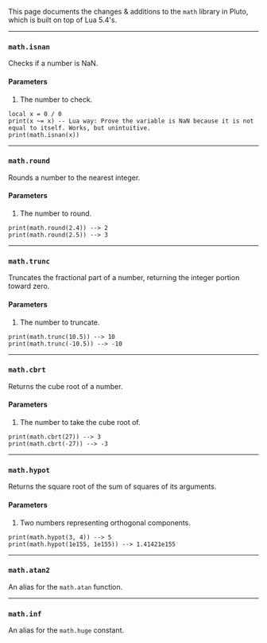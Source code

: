This page documents the changes & additions to the `math` library in Pluto, which is built on top of Lua 5.4's.

---
### `math.isnan`
Checks if a number is NaN.
#### Parameters
1. The number to check.
```pluto
local x = 0 / 0
print(x ~= x) -- Lua way: Prove the variable is NaN because it is not equal to itself. Works, but unintuitive.
print(math.isnan(x))
```

---
### `math.round`
Rounds a number to the nearest integer.
#### Parameters
1. The number to round.
```pluto
print(math.round(2.4)) --> 2
print(math.round(2.5)) --> 3
```

---
### `math.trunc`
Truncates the fractional part of a number, returning the integer portion toward zero.
#### Parameters
1. The number to truncate.
```pluto
print(math.trunc(10.5)) --> 10
print(math.trunc(-10.5)) --> -10
```

---
### `math.cbrt`
Returns the cube root of a number.
#### Parameters
1. The number to take the cube root of.
```pluto
print(math.cbrt(27)) --> 3
print(math.cbrt(-27)) --> -3
```

---
### `math.hypot`
Returns the square root of the sum of squares of its arguments.
#### Parameters
1. Two numbers representing orthogonal components.
```pluto
print(math.hypot(3, 4)) --> 5
print(math.hypot(1e155, 1e155)) --> 1.41421e155
```

---
### `math.atan2`
An alias for the `math.atan` function.

---
### `math.inf`
An alias for the `math.huge` constant.

